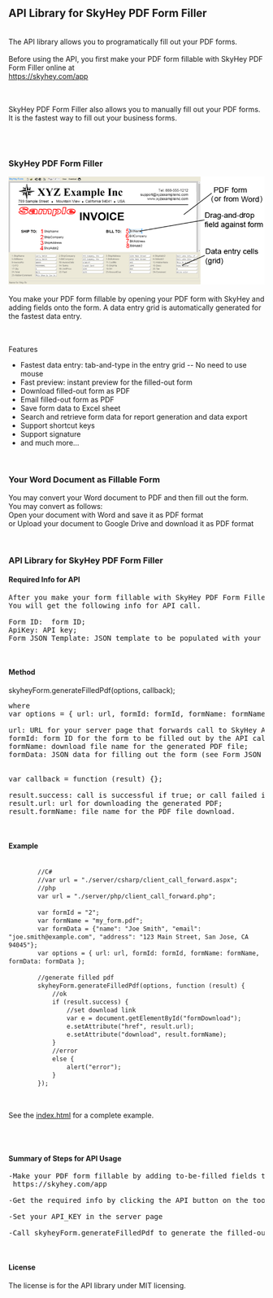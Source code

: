 <h2>API Library for SkyHey PDF Form Filler</h2>
<br />
The API library allows you to programatically fill out your PDF forms.
<br /><br />
Before using the API, you first make your PDF form fillable with SkyHey PDF Form Filler online at  
<br />
<a target="_blank" href="https://skyhey.com/app">https://skyhey.com/app</a>

<br /><br />
SkyHey PDF Form Filler also allows you to manually fill out your PDF forms.
It is the fastest way to fill out your business forms.

<br /><br />
<h3>SkyHey PDF Form Filler</h3>

<img src="./images/formfiller.png">
<br /><br />
You make your PDF form fillable by opening your PDF form with SkyHey and adding fields onto the form. 
A data entry grid is automatically generated for the fastest data entry.

<br /><br />
Features
<br />

<ul>
<li>Fastest data entry: tab-and-type in the entry grid -- No need to use mouse</li>
<li>Fast preview: instant preview for the filled-out form</li>
<li>Download filled-out form as PDF</li>
<li>Email filled-out form as PDF</li>
<li>Save form data to Excel sheet</li>
<li>Search and retrieve form data for report generation and data export</li>
<li>Support shortcut keys</li>
<li>Support signature</li>
<li>and much more...</li>
</ul>	   

<br />
<h3>Your Word Document as Fillable Form</h3>
<p>
You may convert your Word document to PDF and then fill out the form.<br />
You may convert as follows:<br />
Open your document with Word and save it as PDF format<br />
or Upload your document to Google Drive and download it as PDF format
</p>

<br />
<h3>API Library for SkyHey PDF Form Filler</h3>

<h4>Required Info for API</h4>

<pre>
After you make your form fillable with SkyHey PDF Form Filler, click the API button on the toolbar.
You will get the following info for API call.  

Form ID:  form ID;
ApiKey: API key;
Form JSON Template: JSON template to be populated with your own form data for filling out the form.
</pre>

<br />
<h4>Method</h4>

skyheyForm.generateFilledPdf(options, callback);

<pre>
where
var options = { url: url, formId: formId, formName: formName, formData: formData };

url: URL for your server page that forwards call to SkyHey API service. You specify API_KEY (see ApiKey above) in the server page;
formId: form ID for the form to be filled out by the API call (see Form ID above);
formName: download file name for the generated PDF file;
formData: JSON data for filling out the form (see Form JSON Template above).


var callback = function (result) {};

result.success: call is successful if true; or call failed if false;
result.url: url for downloading the generated PDF;
result.formName: file name for the PDF file download.
</pre>

<br />
<h4>Example</h4>

<pre><code>                  
        //C#
        //var url = "./server/csharp/client_call_forward.aspx";
        //php
        var url = "./server/php/client_call_forward.php";

        var formId = "2";
        var formName = "my_form.pdf";
        var formData = {"name": "Joe Smith", "email": "joe.smith@example.com", "address": "123 Main Street, San Jose, CA 94045"};
        var options = { url: url, formId: formId, formName: formName, formData: formData };

        //generate filled pdf
        skyheyForm.generateFilledPdf(options, function (result) {
            //ok
            if (result.success) {
                //set download link
                var e = document.getElementById("formDownload");
                e.setAttribute("href", result.url);
                e.setAttribute("download", result.formName);
            }
            //error
            else {
                alert("error");
            }
        });

</code></pre>
<br />
	See the <a href="./www/index.html">index.html</a> for a complete example.

<br /><br />
<h4>Summary of Steps for API Usage</h4>

<pre>
-Make your PDF form fillable by adding to-be-filled fields to the forms with SkyHey Form Filler online at 
 https://skyhey.com/app

-Get the required info by clicking the API button on the toolbar of SkyHey Form Filler

-Set your API_KEY in the server page

-Call skyheyForm.generateFilledPdf to generate the filled-out PDF
</pre>

<br />
<h4>License</h4>
The license is for the API library under MIT licensing.






